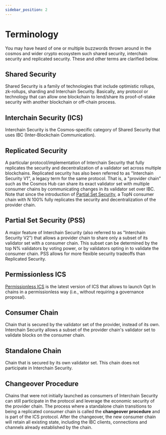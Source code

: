 ```yaml
---
sidebar_position: 2
---
```


# Terminology

You may have heard of one or multiple buzzwords thrown around in the cosmos and wider crypto ecosystem such shared security, interchain security and replicated security.
These and other terms are clarified below.

## Shared Security

Shared Security is a family of technologies that include optimistic rollups, zk-rollups, sharding and Interchain Security. 
Basically, any protocol or technology that can allow one blockchain to lend/share its proof-of-stake security with another blockchain or off-chain process.

## Interchain Security (ICS)

Interchain Security is the Cosmos-specific category of Shared Security that uses IBC (Inter-Blockchain Communication).

## Replicated Security

A particular protocol/implementation of Interchain Security that fully replicates the security and decentralization of a validator set across multiple blockchains. 
Replicated security has also been referred to as "Interchain Security V1", a legacy term for the same protocol. 
That is, a "provider chain" such as the Cosmos Hub can share its exact validator set with multiple consumer chains by communicating changes in its validator set over IBC. 
Note that since the introduction of [Partial Set Security](#partial-set-security-pss), a TopN consumer chain with N 100% fully replicates the security and decentralization of the provider chain.

## Partial Set Security (PSS)

A major feature of Interchain Security (also referred to as "Interchain Security V2") that allows a provider chain to share only a subset of its validator set with a consumer chain. 
This subset can be determined by the top N% validators by voting power, or by validators opting in to validate the consumer chain. 
PSS allows for more flexible security tradeoffs than Replicated Security.

## Permissionless ICS

[Permissionless ICS](../features/permissionless.md) is the latest version of ICS that allows to launch Opt In chains in
a permissionless way (i.e., without requiring a governance proposal).

## Consumer Chain

Chain that is secured by the validator set of the provider, instead of its own.
Interchain Security allows a subset of the provider chain's validator set to validate blocks on the consumer chain.

## Standalone Chain

Chain that is secured by its own validator set. This chain does not participate in Interchain Security.

## Changeover Procedure

Chains that were not initially launched as consumers of Interchain Security can still participate in the protocol and leverage the economic security of the provider chain. 
The process where a standalone chain transitions to being a replicated consumer chain is called the **changeover procedure** and is part of the ICS protocol. 
After the changeover, the new consumer chain will retain all existing state, including the IBC clients, connections and channels already established by the chain.
